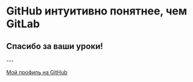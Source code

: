 # GitHub интуитивно понятнее, чем GitLab
## Спасибо за ваши уроки!

*---*

[Мой профиль на GitHub](https://github.com/Yulia-art)